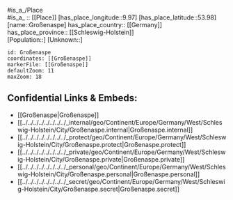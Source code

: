 ﻿---
location: [53.98,9.97] 
mapzoom: [7,12] 
mapmarker: city 
type: City
tags:
- geo/City


SpocWebEntityId: 30594
isDeleted: false
confidential: public

---
#is_a_/Place  
#is_a_ :: [[Place]] 
[has_place_longitude::9.97] 
[has_place_latitude::53.98] 
[name::Großenaspe] 
has_place_country:: [[Germany]]  
has_place_province:: [[Schleswig-Holstein]]  
[Population::] 
[Unknown::] 


```leaflet
id: Großenaspe
coordinates: [[Großenaspe]] 
markerFile: [[Großenaspe]] 
defaultZoom: 11 
maxZoom: 18
```


## Confidential Links & Embeds: 
- [[Großenaspe|Großenaspe]]  
- [[../../../../../../../../_internal/geo/Continent/Europe/Germany/West/Schleswig-Holstein/City/Großenaspe.internal|Großenaspe.internal]] 
- [[../../../../../../../../_protect/geo/Continent/Europe/Germany/West/Schleswig-Holstein/City/Großenaspe.protect|Großenaspe.protect]] 
- [[../../../../../../../../_private/geo/Continent/Europe/Germany/West/Schleswig-Holstein/City/Großenaspe.private|Großenaspe.private]] 
- [[../../../../../../../../_personal/geo/Continent/Europe/Germany/West/Schleswig-Holstein/City/Großenaspe.personal|Großenaspe.personal]] 
- [[../../../../../../../../_secret/geo/Continent/Europe/Germany/West/Schleswig-Holstein/City/Großenaspe.secret|Großenaspe.secret]] 
